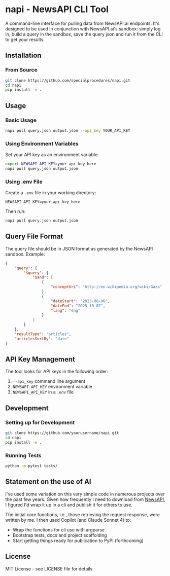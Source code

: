 # napi - NewsAPI CLI Tool

A command-line interface for pulling data from NewsAPI.ai endpoints. It's designed to be used in conjunction with NewsAPI.ai's sandbox: simply log in, build a query in the sandbox, save the query json and run it from the CLI to get your results.

## Installation

### From Source
```bash
git clone https://github.com/specialprocedures/napi.git
cd napi
pip install -e .
```

## Usage

### Basic Usage
```bash
napi pull query.json output.json --api_key YOUR_API_KEY
```

### Using Environment Variables
Set your API key as an environment variable:
```bash
export NEWSAPI_API_KEY=your_api_key_here
napi pull query.json output.json
```

### Using .env File
Create a `.env` file in your working directory:
```
NEWSAPI_API_KEY=your_api_key_here
```

Then run:
```bash
napi pull query.json output.json
```

## Query File Format

The query file should be in JSON format as generated by the NewsAPI sandbox. Example:

```json
{
    "query": {
        "$query": {
            "$and": [
                {
                    "conceptUri": "http://en.wikipedia.org/wiki/Gaza"
                },
                {
                    "dateStart": "2023-08-06",
                    "dateEnd": "2025-10-07",
                    "lang": "eng"
                }
            ]
        }
    },
    "resultType": "articles",
    "articlesSortBy": "date"
}
```

## API Key Management

The tool looks for API keys in the following order:
1. `--api_key` command line argument
2. `NEWSAPI_API_KEY` environment variable
3. `NEWSAPI_API_KEY` in a `.env` file

## Development

### Setting up for Development
```bash
git clone https://github.com/yourusername/napi.git
cd napi
pip install -e .
```

### Running Tests
```bash
python -m pytest tests/
```

## Statement on the use of AI
I've used some variation on this very simple code in numerous projects over the past few years. Given how frequently I need to download from [NewsAPI](newsapi.ai), I figured I'd wrap it up in a cli and publish it for others to use.

The initial core functions, i.e., those retrieving the request response, were written by me. I then used Copilot (and Claude Sonnet 4) to:
- Wrap the functions for cli use with argparse
- Bootstrap tests, docs and project scaffolding
- Start getting things ready for publication to PyPI (forthcoming)

## License

MIT License - see LICENSE file for details.
